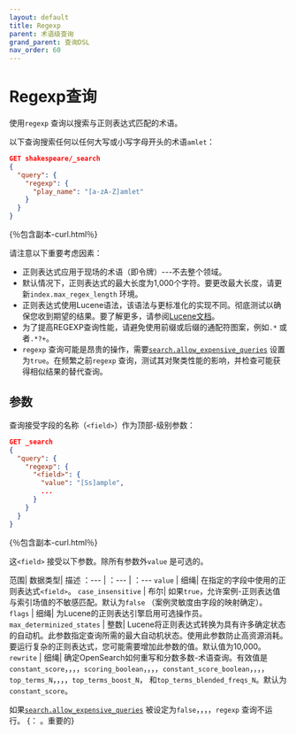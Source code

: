 ```yaml
---
layout: default
title: Regexp
parent: 术语级查询
grand_parent: 查询DSL
nav_order: 60
---
```


# Regexp查询

使用`regexp` 查询以搜索与正则表达式匹配的术语。

以下查询搜索任何以任何大写或小写字母开头的术语`amlet`：

```json
GET shakespeare/_search
{
  "query": {
    "regexp": {
      "play_name": "[a-zA-Z]amlet"
    }
  }
}
```
{％包含副本-curl.html％}

请注意以下重要考虑因素：

- 正则表达式应用于现场的术语（即令牌）---不去整个领域。
- 默认情况下，正则表达式的最大长度为1,000个字符。要更改最大长度，请更新`index.max_regex_length` 环境。
- 正则表达式使用Lucene语法，该语法与更标准化的实现不同。彻底测试以确保您收到期望的结果。要了解更多，请参阅[Lucene文档](https://lucene.apache.org/core/8_9_0/core/index.html)。
- 为了提高REGEXP查询性能，请避免使用前缀或后缀的通配符图案，例如`.*` 或者`.*?+`。
- `regexp` 查询可能是昂贵的操作，需要[`search.allow_expensive_queries`]({{site.url}}{{site.baseurl}}/query-dsl/index/#expensive-queries) 设置为`true`。在频繁之前`regexp` 查询，测试其对聚类性能的影响，并检查可能获得相似结果的替代查询。

## 参数

查询接受字段的名称（`<field>`）作为顶部-级别参数：

```json
GET _search
{
  "query": {
    "regexp": {
      "<field>": {
        "value": "[Ss]ample",
        ... 
      }
    }
  }
}
```
{％包含副本-curl.html％}

这`<field>` 接受以下参数。除所有参数外`value` 是可选的。

范围| 数据类型| 描述
：--- | ：--- | ：---
`value` | 细绳| 在指定的字段中使用的正则表达式`<field>`。
`case_insensitive` | 布尔| 如果`true`，允许案例-正则表达值与索引场值的不敏感匹配。默认为`false` （案例灵敏度由字段的映射确定）。
`flags` | 细绳| 为Lucene的正则表达引擎启用可选操作员。
`max_determinized_states` | 整数| Lucene将正则表达式转换为具有许多确定状态的自动机。此参数指定查询所需的最大自动机状态。使用此参数防止高资源消耗。要运行复杂的正则表达式，您可能需要增加此参数的值。默认值为10,000。
`rewrite` | 细绳| 确定OpenSearch如何重写和分数多数-术语查询。有效值是`constant_score`，，，，`scoring_boolean`，，，，`constant_score_boolean`，，，，`top_terms_N`，，，，`top_terms_boost_N`， 和`top_terms_blended_freqs_N`。默认为`constant_score`。

如果[`search.allow_expensive_queries`]({{site.url}}{{site.baseurl}}/query-dsl/index/#expensive-queries) 被设定为`false`，，，，`regexp` 查询不运行。
{： 。重要的}


